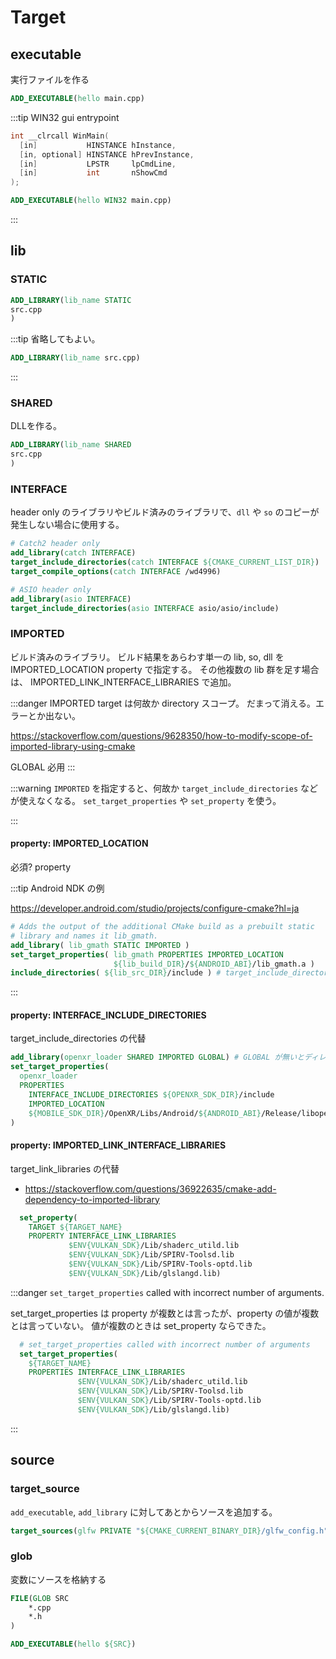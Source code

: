 # Target

## executable

実行ファイルを作る

```cmake
ADD_EXECUTABLE(hello main.cpp)
```

:::tip WIN32 gui entrypoint

```c
int __clrcall WinMain(
  [in]           HINSTANCE hInstance,
  [in, optional] HINSTANCE hPrevInstance,
  [in]           LPSTR     lpCmdLine,
  [in]           int       nShowCmd
);
```

```CMake
ADD_EXECUTABLE(hello WIN32 main.cpp)
```

:::

## lib

### STATIC

```CMake
ADD_LIBRARY(lib_name STATIC
src.cpp
)
```

:::tip 省略してもよい。

```CMake
ADD_LIBRARY(lib_name src.cpp)
```

:::

### SHARED

DLLを作る。

```CMake
ADD_LIBRARY(lib_name SHARED
src.cpp
)
```

### INTERFACE

header only のライブラリやビルド済みのライブラリで、`dll` や `so` のコピーが発生しない場合に使用する。

```CMake
# Catch2 header only
add_library(catch INTERFACE)
target_include_directories(catch INTERFACE ${CMAKE_CURRENT_LIST_DIR})
target_compile_options(catch INTERFACE /wd4996)
```

```CMake
# ASIO header only
add_library(asio INTERFACE)
target_include_directories(asio INTERFACE asio/asio/include)
```

### IMPORTED

ビルド済みのライブラリ。
ビルド結果をあらわす単一の lib, so, dll を IMPORTED_LOCATION property で指定する。
その他複数の lib 群を足す場合は、 IMPORTED_LINK_INTERFACE_LIBRARIES で追加。

:::danger
IMPORTED target は何故か directory スコープ。
だまって消える。エラーとか出ない。

https://stackoverflow.com/questions/9628350/how-to-modify-scope-of-imported-library-using-cmake

GLOBAL 必用
:::

:::warning
`IMPORTED` を指定すると、何故か `target_include_directories` などが使えなくなる。
`set_target_properties` や `set_property` を使う。

:::

#### property: IMPORTED_LOCATION

必須? property

:::tip Android NDK の例

https://developer.android.com/studio/projects/configure-cmake?hl=ja

```cmake
# Adds the output of the additional CMake build as a prebuilt static
# library and names it lib_gmath.
add_library( lib_gmath STATIC IMPORTED )
set_target_properties( lib_gmath PROPERTIES IMPORTED_LOCATION
                       ${lib_build_DIR}/${ANDROID_ABI}/lib_gmath.a )
include_directories( ${lib_src_DIR}/include ) # target_include_directories を回避しているぽい
```
:::

#### property: INTERFACE_INCLUDE_DIRECTORIES

target_include_directories の代替

```CMake
add_library(openxr_loader SHARED IMPORTED GLOBAL) # GLOBAL が無いとディレクトリスコープ。
set_target_properties(
  openxr_loader
  PROPERTIES
    INTERFACE_INCLUDE_DIRECTORIES ${OPENXR_SDK_DIR}/include
    IMPORTED_LOCATION
    ${MOBILE_SDK_DIR}/OpenXR/Libs/Android/${ANDROID_ABI}/Release/libopenxr_loader.so
)
```

#### property: IMPORTED_LINK_INTERFACE_LIBRARIES

target_link_libraries の代替

- https://stackoverflow.com/questions/36922635/cmake-add-dependency-to-imported-library

```cmake
  set_property(
    TARGET ${TARGET_NAME}
    PROPERTY INTERFACE_LINK_LIBRARIES
             $ENV{VULKAN_SDK}/Lib/shaderc_utild.lib
             $ENV{VULKAN_SDK}/Lib/SPIRV-Toolsd.lib
             $ENV{VULKAN_SDK}/Lib/SPIRV-Tools-optd.lib
             $ENV{VULKAN_SDK}/Lib/glslangd.lib)
```

:::danger `set_target_properties` called with incorrect number of arguments. 

set_target_properties は property が複数とは言ったが、property の値が複数とは言っていない。
値が複数のときは set_property ならできた。

```cmake
  # set_target_properties called with incorrect number of arguments
  set_target_properties(
    ${TARGET_NAME}
    PROPERTIES INTERFACE_LINK_LIBRARIES 
               $ENV{VULKAN_SDK}/Lib/shaderc_utild.lib
               $ENV{VULKAN_SDK}/Lib/SPIRV-Toolsd.lib
               $ENV{VULKAN_SDK}/Lib/SPIRV-Tools-optd.lib
               $ENV{VULKAN_SDK}/Lib/glslangd.lib)
```

:::

## source

### target_source

`add_executable`, `add_library` に対してあとからソースを追加する。

```CMake
target_sources(glfw PRIVATE "${CMAKE_CURRENT_BINARY_DIR}/glfw_config.h")
```

### glob

変数にソースを格納する

```CMake
FILE(GLOB SRC
    *.cpp
    *.h
)

ADD_EXECUTABLE(hello ${SRC})
```
